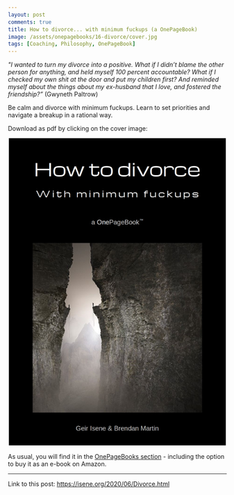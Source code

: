 ```yaml
---
layout: post
comments: true
title: How to divorce... with minimum fuckups (a OnePageBook)
image: /assets/onepagebooks/16-divorce/cover.jpg
tags: [Coaching, Philosophy, OnePageBook]
---
```

<i>"I wanted to turn my divorce into a positive.  What if I didn’t blame the other person for anything, and held myself 100 percent accountable? What if I checked my own shit at the door and put my children first? And reminded myself about the things about my ex-husband that I love, and fostered the friendship?” </i> (Gwyneth Paltrow)

Be calm and divorce with minimum fuckups. Learn to set priorities and navigate a breakup in a rational way.

Download as pdf by clicking on the cover image:

<p style="text-align:center"><a href="{{ site.url }}/assets/onepagebooks/16-divorce/1PB_Divorce.pdf"><img src="/assets/onepagebooks/16-divorce/cover.jpg" width="500" alt="Simple" /></a></p>

As usual, you will find it in the [OnePageBooks section](/onepagebooks#1pb-16-divorce) - including the option to buy it as an e-book on Amazon.

---
Link to this post: <https://isene.org/2020/06/Divorce.html>
